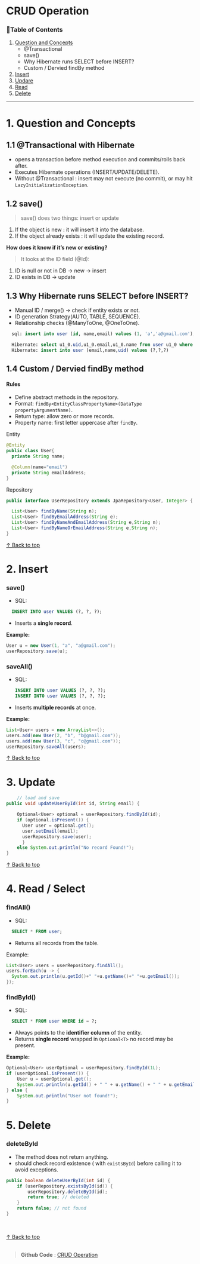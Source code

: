 <h1 id="top">CRUD Operation</h1>

<h3>📑Table of Contents</h3>

  1. [Question and Concepts](#q) 
     - @Transactional
     - save()
     - Why Hibernate runs SELECT before INSERT?
     - Custom / Dervied findBy method
  5. [Insert](#i)
  6. [Updare](#u)
  7. [Read](#r)
  8. [Delete](#d)
---
<h1 id="q">1. Question and Concepts</h1>
<h2>1.1 @Transactional with Hibernate</h2>

- opens a transaction before method execution and commits/rolls back after.
- Executes Hibernate operations (INSERT/UPDATE/DELETE).
- Without @Transactional : insert may not execute (no commit), or may hit `LazyInitializationException`.

<h2>1.2 save()</h2>

> save() does two things: insert or update

1. If the object is new : it will insert it into the database.
2. If the object already exists : it will update the existing record.

**How does it know if it’s new or existing?**

> It looks at the ID field (@Id):

1. ID is null or not in DB → new → insert
2. ID exists in DB → update

<h2>1.3 Why Hibernate runs SELECT before INSERT?</h2>

- Manual ID / merge() → check if entity exists or not.
- ID generation Strategy(AUTO, TABLE, SEQUENCE).
- Relationship checks (@ManyToOne, @OneToOne).

```sql
  sql: insert into user (id, name,email) values (1, 'a','a@gmail.com');

  Hibernate: select u1_0.uid,u1_0.email,u1_0.name from user u1_0 where u1_0.uid=?
  Hibernate: insert into user (email,name,uid) values (?,?,?)

```

<h2>1.4 Custom / Dervied findBy method</h2>

<h4>Rules</h4>

- Define abstract methods in the repository.
- Format: `findBy<EntityClassPropertyName>(DataType propertyArgumentName)`.
- Return type: allow zero or more records.
- Property name: first letter uppercase after `findBy`.

Entity

```java
@Entity
public class User{
  private String name;

  @Column(name="email")
  private String emailAddress;
}
```

Repository

```java
public interface UserRepository extends JpaRepository<User, Integer> {

  List<User> findByName(String n);
  List<User> findByEmailAddress(String e);
  List<User> findByNameAndEmailAddress(String e,String n);
  List<User> findByNameOrEmailAddress(String e,String n);
}
```
[↑ Back to top](#top)
<h1 id="i">2. Insert</h1>

<h3>save()</h3>

- SQL:

```sql
  INSERT INTO user VALUES (?, ?, ?);
```

- Inserts a **single record**.

**Example:**

```java
User u = new User(1, "a", "a@gmail.com");
userRepository.save(u);
```

<h3>saveAll()</h3>

- SQL:

  ```sql
  INSERT INTO user VALUES (?, ?, ?);
  INSERT INTO user VALUES (?, ?, ?);
  ```

- Inserts **multiple records** at once.

**Example:**

```java
List<User> users = new ArrayList<>();
users.add(new User(2, "b", "b@gmail.com"));
users.add(new User(3, "c", "c@gmail.com"));
userRepository.saveAll(users);
```
[↑ Back to top](#top)
<h1 id="u">3. Update</h1>

```java
    // load and save
public void updateUserById(int id, String email) {

    Optional<User> optional = userRepository.findById(id);
    if (optional.isPresent()) {
      User user = optional.get();
      user.setEmail(email);
      userRepository.save(user);
      } 
    else System.out.println("No record Found!");
}
```
[↑ Back to top](#top)
<h1 id="r">4. Read / Select</h1>

<h3>findAll()</h3>

- SQL:

```sql
  SELECT * FROM user;
```

- Returns all records from the table.

Example:

```java
List<User> users = userRepository.findAll();
users.forEach(u -> {
  System.out.println(u.getId()+" "+u.getName()+" "+u.getEmail());
});
```

<h3>findById()</h3>

- SQL:

```sql
  SELECT * FROM user WHERE id = ?;
```


- Always points to the **identifier column** of the entity.
- Returns **single record** wrapped in `Optional<T>` no record may be present.

**Example:**

```java
Optional<User> userOptional = userRepository.findById(1L);
if (userOptional.isPresent()) {
    User u = userOptional.get();
    System.out.println(u.getId() + " " + u.getName() + " " + u.getEmail());
} else {
    System.out.println("User not found!");
}
```

<h1 id="d">5. Delete</h1>
<h3>deleteById</h3>

- The method does not return anything.
- should check record existence ( with `existsById`) before calling it to avoid exceptions.

```java
public boolean deleteUserById(int id) {
    if (userRepository.existsById(id)) {
        userRepository.deleteById(id);
        return true; // deleted
    }
    return false; // not found
}
```

<br>

[↑ Back to top](#top)   <br><br>

>**Github Code** : [CRUD Operation](https://github.com/alamgir-ahosain/Learn-Spring-Boot/tree/main/e-crud-opeation) 



